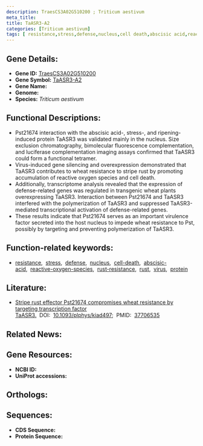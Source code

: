 ```yaml
---
description: TraesCS3A02G510200 ; Triticum aestivum
meta_title:
title: TaASR3-A2
categories: [Triticum aestivum]
tags: [ resistance,stress,defense,nucleus,cell death,abscisic acid,reactive oxygen species,rust resistance,rust,virus,protein ]
---
```


## Gene Details:
- **Gene ID:** [TraesCS3A02G510200]()
- **Gene Symbol:** <u>TaASR3-A2</u>
- **Gene Name:** 
- **Genome:** []()
- **Species:** *Triticum aestivum*

## Functional Descriptions:
   - Pst21674 interaction with the abscisic acid-, stress-, and ripening-induced protein TaASR3 was validated mainly in the nucleus. Size exclusion chromatography, bimolecular fluorescence complementation, and luciferase complementation imaging assays confirmed that TaASR3 could form a functional tetramer.
   - Virus-induced gene silencing and overexpression demonstrated that TaASR3 contributes to wheat resistance to stripe rust by promoting accumulation of reactive oxygen species and cell death.
   - Additionally, transcriptome analysis revealed that the expression of defense-related genes was regulated in transgenic wheat plants overexpressing TaASR3. Interaction between Pst21674 and TaASR3 interfered with the polymerization of TaASR3 and suppressed TaASR3-mediated transcriptional activation of defense-related genes.
   - These results indicate that Pst21674 serves as an important virulence factor secreted into the host nucleus to impede wheat resistance to Pst, possibly by targeting and preventing polymerization of TaASR3.

## Function-related keywords:
   - [resistance](/tags/resistance/),&nbsp;&nbsp;[stress](/tags/stress/),&nbsp;&nbsp;[defense](/tags/defense/),&nbsp;&nbsp;[nucleus](/tags/nucleus/),&nbsp;&nbsp;[cell-death](/tags/cell-death/),&nbsp;&nbsp;[abscisic-acid](/tags/abscisic-acid/),&nbsp;&nbsp;[reactive-oxygen-species](/tags/reactive-oxygen-species/),&nbsp;&nbsp;[rust-resistance](/tags/rust-resistance/),&nbsp;&nbsp;[rust](/tags/rust/),&nbsp;&nbsp;[virus](/tags/virus/),&nbsp;&nbsp;[protein](/tags/protein/)

## Literature:
   - [Stripe rust effector Pst21674 compromises wheat resistance by targeting transcription factor TaASR3.](https://doi.org/10.1093/plphys/kiad497)&nbsp;&nbsp;DOI:&nbsp;&nbsp;[10.1093/plphys/kiad497](https://doi.org/10.1093/plphys/kiad497);&nbsp;&nbsp;PMID:&nbsp;&nbsp;[37706535](https://pubmed.ncbi.nlm.nih.gov/37706535/)

## Related News:

## Gene Resources:
- **NCBI ID:**  [](https://www.ncbi.nlm.nih.gov/gene/?term=)
- **UniProt accessions:**  [](https://www.uniprot.org/uniprotkb//entry)

## Orthologs:

## Sequences:
- **CDS Sequence:**
- **Protein Sequence:**
